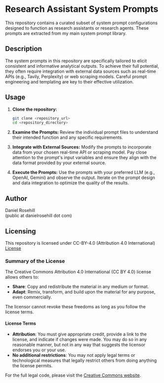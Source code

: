 # Research Assistant System Prompts

This repository contains a curated subset of system prompt configurations designed to function as research assistants or research agents. These prompts are extracted from my main system prompt library.

## Description

The system prompts in this repository are specifically tailored to elicit consistent and informative analytical outputs. To achieve their full potential, they often require integration with external data sources such as real-time APIs (e.g., Tavily, Perplexity) or web scraping models. Careful prompt engineering and templating are key to their effective utilization.

## Usage

1.  **Clone the repository:**
    ```bash
    git clone <repository_url>
    cd <repository_directory>
    ```

2.  **Examine the Prompts:** Review the individual prompt files to understand their intended function and any specific requirements.

3.  **Integrate with External Sources:**  Modify the prompts to incorporate data from your chosen real-time API or scraping model.  Pay close attention to the prompt's input variables and ensure they align with the data format provided by your external source.

4.  **Execute the Prompts:**  Use the prompts with your preferred LLM (e.g., OpenAI, Gemini) and observe the output. Iterate on the prompt design and data integration to optimize the quality of the results.

## Author

Daniel Rosehill  
(public at danielrosehill dot com)

## Licensing

This repository is licensed under CC-BY-4.0 (Attribution 4.0 International) 
[License](https://creativecommons.org/licenses/by/4.0/)

### Summary of the License
The Creative Commons Attribution 4.0 International (CC BY 4.0) license allows others to:
- **Share**: Copy and redistribute the material in any medium or format.
- **Adapt**: Remix, transform, and build upon the material for any purpose, even commercially.

The licensor cannot revoke these freedoms as long as you follow the license terms.

#### License Terms
- **Attribution**: You must give appropriate credit, provide a link to the license, and indicate if changes were made. You may do so in any reasonable manner, but not in any way that suggests the licensor endorses you or your use.
- **No additional restrictions**: You may not apply legal terms or technological measures that legally restrict others from doing anything the license permits.

For the full legal code, please visit the [Creative Commons website](https://creativecommons.org/licenses/by/4.0/legalcode).